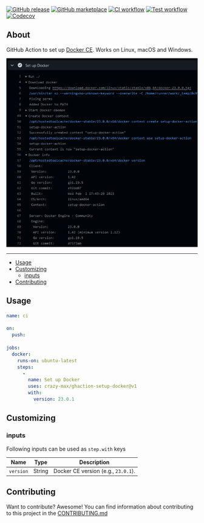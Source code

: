 [![GitHub release](https://img.shields.io/github/release/crazy-max/ghaction-setup-docker.svg?style=flat-square)](https://github.com/crazy-max/ghaction-setup-docker/releases/latest)
[![GitHub marketplace](https://img.shields.io/badge/marketplace-docker--setup--docker-blue?logo=github&style=flat-square)](https://github.com/marketplace/actions/docker-setup-docker)
[![CI workflow](https://img.shields.io/github/actions/workflow/status/crazy-max/ghaction-setup-docker/ci.yml?branch=master&label=ci&logo=github&style=flat-square)](https://github.com/crazy-max/ghaction-setup-docker/actions?workflow=ci)
[![Test workflow](https://img.shields.io/github/actions/workflow/status/crazy-max/ghaction-setup-docker/test.yml?branch=master&label=test&logo=github&style=flat-square)](https://github.com/crazy-max/ghaction-setup-docker/actions?workflow=test)
[![Codecov](https://img.shields.io/codecov/c/github/crazy-max/ghaction-setup-docker?logo=codecov&style=flat-square)](https://codecov.io/gh/crazy-max/ghaction-setup-docker)

## About

GitHub Action to set up [Docker CE](https://docs.docker.com/engine/). Works on
Linux, macOS and Windows.

![Screenshot](.github/setup-docker-action.png)

___

* [Usage](#usage)
* [Customizing](#customizing)
  * [inputs](#inputs)
* [Contributing](#contributing)

## Usage

```yaml
name: ci

on:
  push:

jobs:
  docker:
    runs-on: ubuntu-latest
    steps:
      -
        name: Set up Docker
        uses: crazy-max/ghaction-setup-docker@v1
        with:
          version: 23.0.1
```

## Customizing

### inputs

Following inputs can be used as `step.with` keys

| Name      | Type   | Description                         |
|-----------|--------|-------------------------------------|
| `version` | String | Docker CE version (e.g., `23.0.1`). |

## Contributing

Want to contribute? Awesome! You can find information about contributing to
this project in the [CONTRIBUTING.md](/.github/CONTRIBUTING.md)
